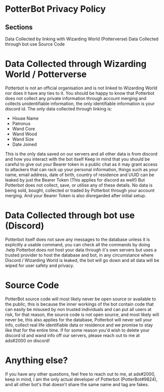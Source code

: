 # PotterBot Privacy Policy

## Sections
Data Collected by linking with Wizarding World (Potterverse)
Data Collected through bot use
Source Code

# Data Collected through Wizarding World / Potterverse
Potterbot is not an official organisation and is not linked to Wizarding World nor does it have any ties to it.
You should be happy to know that Potterbot does not collect any private information through account merging and collects unidentifiable information, the only identifiable information is your discord id.
The only data collected through linking is:
 - House Name
 - Patronus
 - Wand Core
 - Wand Wood
 - Wand Size
 - Date Joined

This is the only data saved on our servers and all other data is from discord and how you interact with the bot itself
Keep in mind that you should be careful to give out your Bearer token in a public chat as it may grant access to attackers that can rack up your personal information, things such as your name, email address, date of birth, country of residence and UUID can be leaked by just the Bearer Token (This applies for discord as well!) But Potterbot does not collect, save, or utilise any of these details.
No data is being sold, bought, collected or traded by Potterbot through your account merging. And your Bearer Token is also disregarded after initial setup.

# Data Collected through bot use (Discord)
Potterbot itself does not save any messages to the database unless it is explicitly a usable command, you can check all the commands by doing .help
Potterbot does not host your data through it's own servers but uses a trusted provider to host the database and bot, in any circumstance where Discord / Wizarding World is leaked, the bot will go down and all data will be wiped for user safety and privacy.

# Source Code
PotterBot source code will most likely never be open source or available to the public, this is because the inner workings of the bot contain code that can easily be misused by non trusted individuals and can put all users at risk, for that reason, the source code is not open source, and most likely will never be, this also applies for the database, Potterbot will never sell your info, collect real life identifiable data or residence and we promise to stay like that for the entire time. If for some reason you'd wish to delete your discord id and wand info off our servers, please reach out to me at ads#2000 on discord!

# Anything else?
If you have any other questions, feel free to reach out to me, at ads#2000, keep in mind, I am the only actual developer of Potterbot (PotterBot#9824), and all other bot's that doesn't share the same name and tag are fakes.
